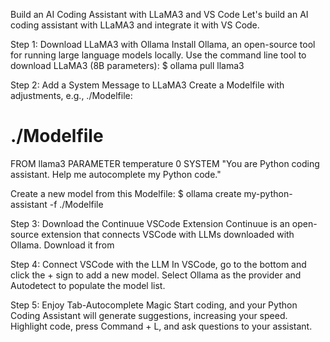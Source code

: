 Build an AI Coding Assistant with LLaMA3 and VS Code
Let's build an AI coding assistant with LLaMA3 and integrate it with VS Code.

Step 1: Download LLaMA3 with Ollama
Install Ollama, an open-source tool for running large language models locally.
Use the command line tool to download LLaMA3 (8B parameters): $ ollama pull llama3

Step 2: Add a System Message to LLaMA3
Create a Modelfile with adjustments, e.g., ./Modelfile:

# ./Modelfile
FROM llama3
PARAMETER temperature 0
SYSTEM "You are Python coding assistant. Help me autocomplete my Python code."

Create a new model from this Modelfile: $ ollama create my-python-assistant -f ./Modelfile

Step 3: Download the Continuue VSCode Extension
Continuue is an open-source extension that connects VSCode with LLMs downloaded with Ollama.
Download it from 

Step 4: Connect VSCode with the LLM
In VSCode, go to the bottom and click the + sign to add a new model.
Select Ollama as the provider and Autodetect to populate the model list.

Step 5: Enjoy Tab-Autocomplete Magic
Start coding, and your Python Coding Assistant will generate suggestions, increasing your speed.
Highlight code, press Command + L, and ask questions to your assistant.
